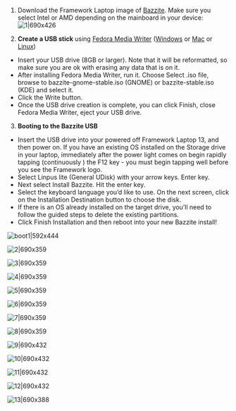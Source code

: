 <!-- ANCHOR: METADATA -->
<!--{"url_discourse": "https://universal-blue.discourse.group/docs?topic=1818", "fetched_at": "2024-09-03 16:43:26.585334+00:00"}-->
<!-- ANCHOR_END: METADATA -->

1. Download the Framework Laptop image of [Bazzite](https://bazzite.gg/). Make sure you select Intel or AMD depending on the mainboard in your device:
![1|690x426](../../img/1_92c0a65.jpeg)

1. **Create a USB stick** using [Fedora Media Writer](https://docs.fedoraproject.org/en-US/fedora/latest/preparing-boot-media/#_on_windows) ([Windows](https://fedoraproject.org/fmw/FedoraMediaWriter-win32-latest.exe) or [Mac](https://fedoraproject.org/fmw/FedoraMediaWriter-osx-latest.dmg) or [Linux](https://flathub.org/apps/org.fedoraproject.MediaWriter))

* Insert your USB drive (8GB or larger). Note that it will be reformatted, so make sure you are ok with erasing any data that is on it.
* After installing Fedora Media Writer, run it. Choose Select .iso file, browse to bazzite-gnome-stable.iso (GNOME) or bazzite-stable.iso (KDE) and select it.
* Click the Write button.
* Once the USB drive creation is complete, you can click Finish, close Fedora Media Writer, eject your USB drive.

3. **Booting to the Bazzite USB**

* Insert the USB drive into your powered off Framework Laptop 13, and then power on. If you have an existing OS installed on the Storage drive in your laptop, immediately after the power light comes on begin rapidly tapping (continuously ) the F12 key - you must begin tapping well before you see the Framework logo.
* Select Linpus lite (General UDisk) with your arrow keys. Enter key.
* Next select Install Bazzite. Hit the enter key.
* Select the keyboard language you’d like to use. On the next screen, click on the Installation Destination button to choose the disk.
* If there is an OS already installed on the target drive, you’ll need to follow the guided steps to delete the existing partitions.
* Click Finish Installation and then reboot into your new Bazzite install!

![boot1|592x444](../../img/6Zt8cOSmHmTUKeAn69u2H6zH8E9)

![2|690x359](../../img/j9Ridw0uEMLSGL2YHK8TBjUfB5A.jpeg)

![3|690x359](../../img/h1JBbkF6XbEmaTTdqMFS9R1VNCB.png)

![4|690x359](../../img/oFQYnOgxenGVZGd5lJPwpYZ2j4p.png)

![5|690x359](../../img/1xoM895gIQwuYEwwg8uXxglYsEm.png)

![6|690x359](../../img/1u9sjJskEjmp8GplO9Cl96M7Pwj.png)

![7|690x359](../../img/m5qHTr63ugCSQj5TfKKSeZnPyCJ.png)

![8|690x359](../../img/2I822woJsbGWMiSJL71gYyLk6ne.png)

![9|690x432](../../img/r6ysuSWc8ocI4LI97zKld3Zt1A5.jpeg)

![10|690x432](../../img/5z4yBBB8vpLFVz227WsgJj7w0Px.jpeg)

![11|690x432](../../img/yET4erFoNd1qwciWLgjBX6pNpDc.jpeg)

![12|690x432](../../img/AmFHEs5fF7Wbtcgj80rrNR7VVUt.jpeg)

![13|690x388](../../img/4RQ8F46w68MzupeDSvHkHMTIYsi.jpeg)